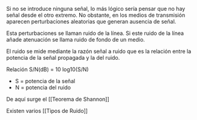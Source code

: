Si no se introduce ninguna señal, lo más lógico sería pensar que no hay  señal desde el otro extremo. No obstante, en los medios de transmisión aparecen perturbaciones aleatorias que  generan ausencia de señal. 

Esta perturbaciones se llaman ruido de la línea.
Si este ruido de la línea añade atenuación se llama ruido de fondo de un medio.

El ruido se mide mediante la razón señal a ruido que es la relación entre la potencia de la señal propagada y la del ruido.

Relación S/N(dB) = 10 log10(S/N)
- S = potencia de la señal 
- N = potencia del ruido

De aquí surge el [[Teorema de Shannon]]

Existen varios [[Tipos de Ruido]] 